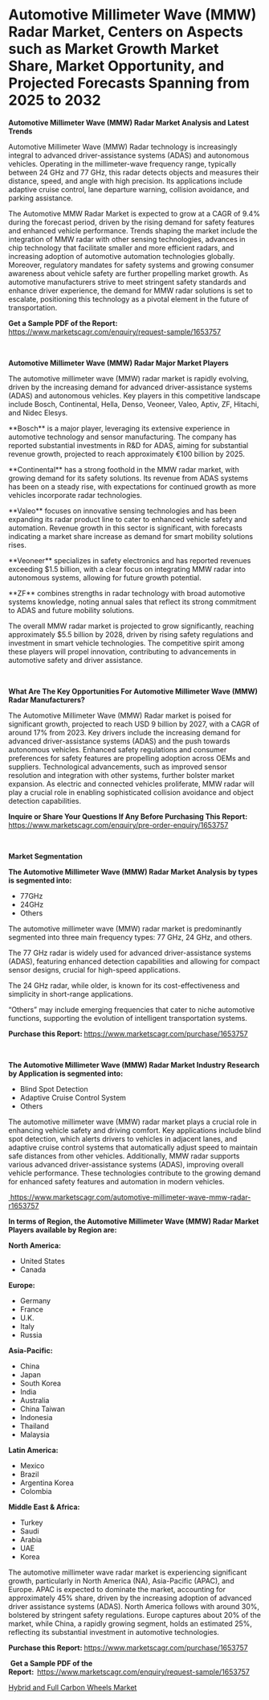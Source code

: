 <p><h1>Automotive Millimeter Wave (MMW) Radar Market, Centers on Aspects such as Market Growth Market Share, Market Opportunity, and Projected Forecasts Spanning from 2025 to 2032</h1></p><p><strong>Automotive Millimeter Wave (MMW) Radar Market Analysis and Latest Trends</strong></p>
<p><p>Automotive Millimeter Wave (MMW) Radar technology is increasingly integral to advanced driver-assistance systems (ADAS) and autonomous vehicles. Operating in the millimeter-wave frequency range, typically between 24 GHz and 77 GHz, this radar detects objects and measures their distance, speed, and angle with high precision. Its applications include adaptive cruise control, lane departure warning, collision avoidance, and parking assistance.</p><p>The Automotive MMW Radar Market is expected to grow at a CAGR of 9.4% during the forecast period, driven by the rising demand for safety features and enhanced vehicle performance. Trends shaping the market include the integration of MMW radar with other sensing technologies, advances in chip technology that facilitate smaller and more efficient radars, and increasing adoption of automotive automation technologies globally. Moreover, regulatory mandates for safety systems and growing consumer awareness about vehicle safety are further propelling market growth. As automotive manufacturers strive to meet stringent safety standards and enhance driver experience, the demand for MMW radar solutions is set to escalate, positioning this technology as a pivotal element in the future of transportation.</p></p>
<p><strong>Get a Sample PDF of the Report:&nbsp;</strong> <a href="https://www.marketscagr.com/enquiry/request-sample/1653757?utm_campaign=2944&utm_medium=2&utm_source=Github&utm_content=ia&utm_term=30032025&utm_id=automotive-millimeter-wave-mmw-radar">https://www.marketscagr.com/enquiry/request-sample/1653757</a></p>
<p>&nbsp;</p>
<p><strong>Automotive Millimeter Wave (MMW) Radar Major Market Players</strong></p>
<p><p>The automotive millimeter wave (MMW) radar market is rapidly evolving, driven by the increasing demand for advanced driver-assistance systems (ADAS) and autonomous vehicles. Key players in this competitive landscape include Bosch, Continental, Hella, Denso, Veoneer, Valeo, Aptiv, ZF, Hitachi, and Nidec Elesys. </p><p>**Bosch** is a major player, leveraging its extensive experience in automotive technology and sensor manufacturing. The company has reported substantial investments in R&D for ADAS, aiming for substantial revenue growth, projected to reach approximately €100 billion by 2025. </p><p>**Continental** has a strong foothold in the MMW radar market, with growing demand for its safety solutions. Its revenue from ADAS systems has been on a steady rise, with expectations for continued growth as more vehicles incorporate radar technologies.</p><p>**Valeo** focuses on innovative sensing technologies and has been expanding its radar product line to cater to enhanced vehicle safety and automation. Revenue growth in this sector is significant, with forecasts indicating a market share increase as demand for smart mobility solutions rises.</p><p>**Veoneer** specializes in safety electronics and has reported revenues exceeding $1.5 billion, with a clear focus on integrating MMW radar into autonomous systems, allowing for future growth potential. </p><p>**ZF** combines strengths in radar technology with broad automotive systems knowledge, noting annual sales that reflect its strong commitment to ADAS and future mobility solutions. </p><p>The overall MMW radar market is projected to grow significantly, reaching approximately $5.5 billion by 2028, driven by rising safety regulations and investment in smart vehicle technologies. The competitive spirit among these players will propel innovation, contributing to advancements in automotive safety and driver assistance.</p></p>
<p>&nbsp;</p>
<p><strong>What Are The Key Opportunities For Automotive Millimeter Wave (MMW) Radar Manufacturers?</strong></p>
<p><p>The Automotive Millimeter Wave (MMW) Radar market is poised for significant growth, projected to reach USD 9 billion by 2027, with a CAGR of around 17% from 2023. Key drivers include the increasing demand for advanced driver-assistance systems (ADAS) and the push towards autonomous vehicles. Enhanced safety regulations and consumer preferences for safety features are propelling adoption across OEMs and suppliers. Technological advancements, such as improved sensor resolution and integration with other systems, further bolster market expansion. As electric and connected vehicles proliferate, MMW radar will play a crucial role in enabling sophisticated collision avoidance and object detection capabilities.</p></p>
<p><strong>Inquire or Share Your Questions If Any Before Purchasing This Report:</strong> <a href="https://www.marketscagr.com/enquiry/pre-order-enquiry/1653757?utm_campaign=2944&utm_medium=2&utm_source=Github&utm_content=ia&utm_term=30032025&utm_id=automotive-millimeter-wave-mmw-radar">https://www.marketscagr.com/enquiry/pre-order-enquiry/1653757</a></p>
<p>&nbsp;</p>
<p><strong>Market Segmentation</strong></p>
<p><strong>The Automotive Millimeter Wave (MMW) Radar Market Analysis by types is segmented into:</strong></p>
<p><ul><li>77GHz</li><li>24GHz</li><li>Others</li></ul></p>
<p><p>The automotive millimeter wave (MMW) radar market is predominantly segmented into three main frequency types: 77 GHz, 24 GHz, and others. </p><p>The 77 GHz radar is widely used for advanced driver-assistance systems (ADAS), featuring enhanced detection capabilities and allowing for compact sensor designs, crucial for high-speed applications. </p><p>The 24 GHz radar, while older, is known for its cost-effectiveness and simplicity in short-range applications. </p><p>“Others” may include emerging frequencies that cater to niche automotive functions, supporting the evolution of intelligent transportation systems.</p></p>
<p><strong>Purchase this Report:&nbsp;</strong><a href="https://www.marketscagr.com/purchase/1653757?utm_campaign=2944&utm_medium=2&utm_source=Github&utm_content=ia&utm_term=30032025&utm_id=automotive-millimeter-wave-mmw-radar">https://www.marketscagr.com/purchase/1653757</a></p>
<p>&nbsp;</p>
<p><strong>The Automotive Millimeter Wave (MMW) Radar Market Industry Research by Application is segmented into:</strong></p>
<p><ul><li>Blind Spot Detection</li><li>Adaptive Cruise Control System</li><li>Others</li></ul></p>
<p><p>The automotive millimeter wave (MMW) radar market plays a crucial role in enhancing vehicle safety and driving comfort. Key applications include blind spot detection, which alerts drivers to vehicles in adjacent lanes, and adaptive cruise control systems that automatically adjust speed to maintain safe distances from other vehicles. Additionally, MMW radar supports various advanced driver-assistance systems (ADAS), improving overall vehicle performance. These technologies contribute to the growing demand for enhanced safety features and automation in modern vehicles.</p></p>
<p><a href="https://www.marketscagr.com/automotive-millimeter-wave-mmw-radar-r1653757?utm_campaign=2944&utm_medium=2&utm_source=Github&utm_content=ia&utm_term=30032025&utm_id=automotive-millimeter-wave-mmw-radar">&nbsp;https://www.marketscagr.com/automotive-millimeter-wave-mmw-radar-r1653757</a></p>
<p><strong>In terms of Region, the Automotive Millimeter Wave (MMW) Radar Market Players available by Region are:</strong></p>
<p>
    <p> <strong> North America: </strong>
        <ul>
            <li>United States</li>
            <li>Canada</li>
        </ul>
        </p> 
    <p> <strong> Europe: </strong>
        <ul>
            <li>Germany</li>
            <li>France</li>
            <li>U.K.</li>
            <li>Italy</li>
            <li>Russia</li>
        </ul>
        </p> 
    <p> <strong> Asia-Pacific: </strong>
        <ul>
            <li>China</li>
            <li>Japan</li>
            <li>South Korea</li>
            <li>India</li>
            <li>Australia</li>
            <li>China Taiwan</li>
            <li>Indonesia</li>
            <li>Thailand</li>
            <li>Malaysia</li>
        </ul>
        </p> 
    <p> <strong> Latin America: </strong>
        <ul>
            <li>Mexico</li>
            <li>Brazil</li>
            <li>Argentina Korea</li>
            <li>Colombia</li>
        </ul>
        </p> 
    <p> <strong> Middle East & Africa: </strong>
        <ul>
            <li>Turkey</li>
            <li>Saudi</li>
            <li>Arabia</li>
            <li>UAE</li>
            <li>Korea</li>
        </ul>
    </p>
    </p>
<p><p>The automotive millimeter wave radar market is experiencing significant growth, particularly in North America (NA), Asia-Pacific (APAC), and Europe. APAC is expected to dominate the market, accounting for approximately 45% share, driven by the increasing adoption of advanced driver assistance systems (ADAS). North America follows with around 30%, bolstered by stringent safety regulations. Europe captures about 20% of the market, while China, a rapidly growing segment, holds an estimated 25%, reflecting its substantial investment in automotive technologies.</p></p>
<p><strong>Purchase this Report: </strong><a href="https://www.marketscagr.com/purchase/1653757?utm_campaign=2944&utm_medium=2&utm_source=Github&utm_content=ia&utm_term=30032025&utm_id=automotive-millimeter-wave-mmw-radar">https://www.marketscagr.com/purchase/1653757</a></p>
<p>&nbsp;<strong>Get a Sample PDF of the Report:&nbsp;&nbsp;</strong><a href="https://www.marketscagr.com/enquiry/request-sample/1653757?utm_campaign=2944&utm_medium=2&utm_source=Github&utm_content=ia&utm_term=30032025&utm_id=automotive-millimeter-wave-mmw-radar">https://www.marketscagr.com/enquiry/request-sample/1653757</a></p>
<p><strong></strong></p>
<p><p><a href="https://github.com/scaseiargas/Market-Research-Report-List-1/blob/main/hybrid-and-full-carbon-wheels-market.md?utm_campaign=2944&utm_medium=2&utm_source=Github&utm_content=ia&utm_term=30032025&utm_id=automotive-millimeter-wave-mmw-radar">Hybrid and Full Carbon Wheels Market</a></p></p>